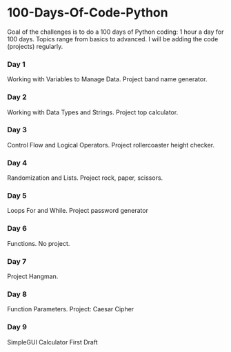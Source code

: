 # 100-Days-Of-Code-Python

Goal of the challenges is to do a 100 days of Python coding:  1 hour a day for 100 days. Topics range from basics to advanced.
I will be adding the code (projects) regularly.


### Day 1 ###
Working with Variables to Manage Data. Project band name generator.

### Day 2 ###
Working with Data Types and Strings. Project top calculator.

### Day 3 ###
Control Flow and Logical Operators.  Project rollercoaster height checker.

### Day 4 ###
Randomization and Lists. Project rock, paper, scissors.

### Day 5 ###
Loops For and While. Project password generator

### Day 6 ###
Functions. No project.

### Day 7 ###
Project Hangman.

### Day 8 ###
Function Parameters. Project: Caesar Cipher

### Day 9 ###
SimpleGUI Calculator First Draft
